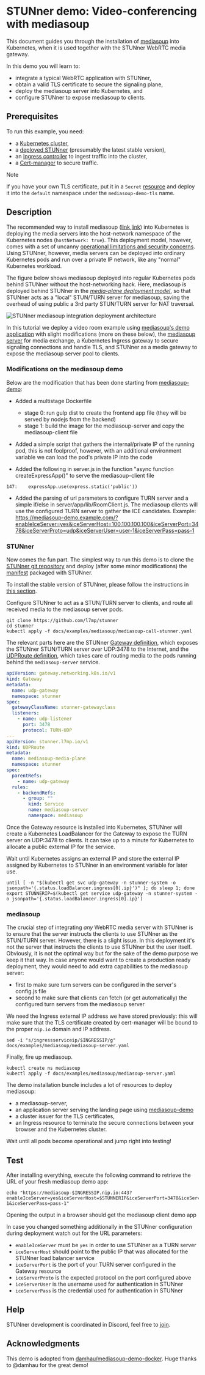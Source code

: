 # STUNner demo: Video-conferencing with mediasoup

This document guides you through the installation of [mediasoup](https://mediasoup.org/) into Kubernetes, when it is used together with the STUNner WebRTC media gateway.

In this demo you will learn to:

- integrate a typical WebRTC application with STUNner,
- obtain a valid TLS certificate to secure the signaling plane,
- deploy the mediasoup server into Kubernetes, and
- configure STUNner to expose mediasoup to clients.

## Prerequisites

To run this example, you need:
* a [Kubernetes cluster](../../INSTALL.md#prerequisites),
* a [deployed STUNner](../../INSTALL.md#installation-1) (presumably the latest stable version),
* an [Ingress controller](../TLS.md#ingress) to ingest traffic into the cluster,
* a [Cert-manager](../TLS.md#cert-manager) to secure traffic.

> [!NOTE]
>
> If you have your own TLS certificate, put it in a `Secret` [resource](https://kubernetes.io/docs/concepts/configuration/secret/) and deploy it into the `default` namespace under the `mediasoup-demo-tls` name.


## Description

The recommended way to install mediasoup ([link](https://mediasoup.discourse.group/t/server-in-kubernetes-with-turn/3434),[link](https://www.reddit.com/r/kubernetes/comments/sdkhwn/deploying_mediasoup_webrtc_sfu_in_kubernetes/)) into Kubernetes is deploying the media servers into the host-network namespace of the Kubernetes nodes (`hostNetwork: true`). This deployment model, however, comes with a set of uncanny [operational limitations and security concerns](../../WHY.md). Using STUNner, however, media servers can be deployed into ordinary Kubernetes pods and run over a private IP network, like any "normal" Kubernetes workload.

The figure below shows mediasoup deployed into regular Kubernetes pods behind STUNner without the host-networking hack. Here, mediasoup is deployed behind STUNner in the [*media-plane deployment model*](../../DEPLOYMENT.md), so that STUNner acts as a "local" STUN/TURN server for mediasoup, saving the overhead of using public a 3rd party STUN/TURN server for NAT traversal.

![STUNner mediasoup integration deployment architecture](../../img/stunner_mediasoup.svg)

In this tutorial we deploy a video room example using [mediasoup's demo application](https://github.com/versatica/mediasoup-demo/) with slight modifications (more on these below), the [mediasoup server](https://github.com/versatica/mediasoup/) for media exchange, a Kubernetes Ingress gateway to secure signaling connections and handle TLS, and STUNner as a media gateway to expose the mediasoup server pool to clients.

### Modifications on the mediasoup demo

Below are the modification that has been done starting from [mediasoup-demo](https://github.com/versatica/mediasoup-demo/): 

- Added a multistage Dockerfile

  - stage 0: run gulp dist to create the frontend app file (they will be served by nodejs from the backend)
  - stage 1: build the image for the mediasoup-server and copy the mediasoup-client file

- Added a simple script that gathers the internal/private IP of the running pod, this is not foolproof, however,
with an additional environment variable we can load the pod's private IP into the code  

- Added the following in server.js in the function "async function createExpressApp()" to serve the mediasoup-client file

```
147:	expressApp.use(express.static('public'))
```

- Added the parsing of url parameters to configure TURN server and a simple if/else in server/app/lib/RoomClient.js. The mediasoup clients will use the configured TURN server to gather the ICE candidates. Example: https://mediasoup-demo.example.com/?enableIceServer=yes&iceServerHost=100.100.100.100&iceServerPort=3478&iceServerProto=udp&iceServerUser=user-1&iceServerPass=pass-1

### STUNner

Now comes the fun part. The simplest way to run this demo is to clone the [STUNner git repository](https://github.com/l7mp/stunner) and deploy (after some minor modifications) the [manifest](mediasoup-server.yaml) packaged with STUNner.

To install the stable version of STUNner, please follow the instructions in [this section](../../INSTALL.md#installation-1).

Configure STUNner to act as a STUN/TURN server to clients, and route all received media to the mediasoup server pods.

```console
git clone https://github.com/l7mp/stunner
cd stunner
kubectl apply -f docs/examples/mediasoup/mediasoup-call-stunner.yaml
```

The relevant parts here are the STUNner [Gateway definition](../../GATEWAY.md), which exposes the STUNner STUN/TURN server over UDP:3478 to the Internet, and the [UDPRoute definition](../../GATEWAY.md), which takes care of routing media to the pods running behind the `mediasoup-server` service.

```yaml
apiVersion: gateway.networking.k8s.io/v1
kind: Gateway
metadata:
  name: udp-gateway
  namespace: stunner
spec:
  gatewayClassName: stunner-gatewayclass
  listeners:
    - name: udp-listener
      port: 3478
      protocol: TURN-UDP
---
apiVersion: stunner.l7mp.io/v1
kind: UDPRoute
metadata:
  name: mediasoup-media-plane
  namespace: stunner
spec:
  parentRefs:
    - name: udp-gateway
  rules:
    - backendRefs:
      - group: ""
        kind: Service
        name: mediasoup-server
        namespace: mediasoup
```

Once the Gateway resource is installed into Kubernetes, STUNner will create a Kubernetes LoadBalancer for the Gateway to expose the TURN server on UDP:3478 to clients. It can take up to a minute for Kubernetes to allocate a public external IP for the service.

Wait until Kubernetes assigns an external IP and store the external IP assigned by Kubernetes to
STUNner in an environment variable for later use.

```console
until [ -n "$(kubectl get svc udp-gateway -n stunner-system -o jsonpath='{.status.loadBalancer.ingress[0].ip}')" ]; do sleep 1; done
export STUNNERIP=$(kubectl get service udp-gateway -n stunner-system -o jsonpath='{.status.loadBalancer.ingress[0].ip}')
```

### mediasoup

The crucial step of integrating *any* WebRTC media server with STUNner is to ensure that the server instructs the clients to use STUNner as the STUN/TURN server. However, there is a slight issue. In this deployment it's not the server that instructs the clients to use STUNner but the user itself. Obviously, it is not the optimal way but for the sake of the demo purpose we keep it that way. In case anyone would want to create a production ready deployment, they would need to add extra capabilities to the mediasoup server:
- first to make sure turn servers can be configured in the server's config.js file
- second to make sure that clients can fetch (or get automatically) the configured turn servers from the mediasoup server 

We need the Ingress external IP address we have stored previously: this will make sure that the TLS certificate created by cert-manager will be bound to the proper `nip.io` domain and IP address.

```console
sed -i "s/ingressserviceip/$INGRESSIP/g" docs/examples/mediasoup/mediasoup-server.yaml
```

Finally, fire up mediasoup.

```console
kubectl create ns mediasoup
kubectl apply -f docs/examples/mediasoup/mediasoup-server.yaml
```

The demo installation bundle includes a lot of resources to deploy mediasoup:

- a mediasoup-server,
- an application server serving the landing page using [mediasoup-demo](https://github.com/versatica/mediasoup-demo/)
- a cluster issuer for the TLS certificates,
- an Ingress resource to terminate the secure connections between your browser and the Kubernetes cluster.

Wait until all pods become operational and jump right into testing!

## Test

After installing everything, execute the following command to retrieve the URL of your fresh mediasoup demo app:

```console
echo "https://mediasoup-$INGRESSIP.nip.io:443?enableIceServer=yes&iceServerHost=$STUNNERIP&iceServerPort=3478&iceServerProto=udp&iceServerUser=user-1&iceServerPass=pass-1"
```

Opening the output in a browser should get the mediasoup client demo app

In case you changed something additionally in the STUNner configuration during deployment watch out for the URL parameters: 
  - `enableIceServer` must be `yes` in order to use STUNner as a TURN server
  - `iceServerHost` should point to the public IP that was allocated for the STUNner load balancer service
  - `iceServerPort` is the port of your TURN server configured in the Gateway resource
  - `iceServerProto` is the expected protocol on the port configured above
  - `iceServerUser` is the username used for authentication in STUNner
  - `iceServerPass` is the credential used for authentication in STUNner


## Help

STUNner development is coordinated in Discord, feel free to [join](https://discord.gg/DyPgEsbwzc).

## Acknowledgments

This demo is adopted from [damhau/mediasoup-demo-docker](https://github.com/damhau/mediasoup-demo-docker). Huge thanks to @damhau for the great demo!
